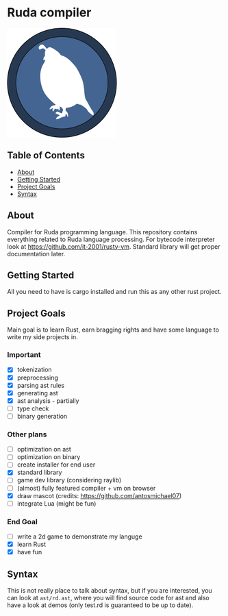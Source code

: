 # Ruda compiler
<a><img src="logo.png" align="middle" height="256" width="256" ></a>

## Table of Contents

- [About](#about)
- [Getting Started](#getting_started)
- [Project Goals](#goals)
- [Syntax](#syntax)

## About <a name = "about"></a>

Compiler for Ruda programming language. This repository contains everything related to Ruda language processing. For bytecode interpreter look at https://github.com/it-2001/rusty-vm. Standard library will get proper documentation later.

## Getting Started <a name = "getting_started"></a>

All you need to have is cargo installed and run this as any other rust project.

## Project Goals <a name = "goals"></a>

Main goal is to learn Rust, earn bragging rights and have some language to write my side projects in.

### Important
- [x] tokenization
- [x] preprocessing
- [x] parsing ast rules
- [x] generating ast
- [x] ast analysis - partially
- [ ] type check
- [ ] binary generation

### Other plans
- [ ] optimization on ast
- [ ] optimization on binary
- [ ] create installer for end user
- [x] standard library
- [ ] game dev library (considering raylib)
- [ ] (almost) fully featured compiler + vm on browser
- [x] draw mascot (credits: https://github.com/antosmichael07)
- [ ] integrate Lua (might be fun)

### End Goal
- [ ] write a 2d game to demonstrate my languge
- [x] learn Rust
- [x] have fun

## Syntax <a name = "syntax"></a>
This is not really place to talk about syntax, but if you are interested, you can look at ``ast/rd.ast``, where you will find source code for ast and also have a look at demos (only test.rd is guaranteed to be up to date).
